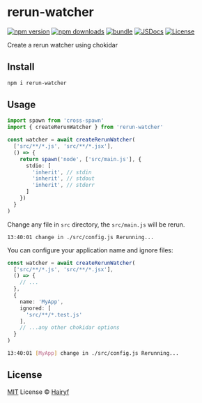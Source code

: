 # rerun-watcher

[![npm version][npm-version-src]][npm-version-href]
[![npm downloads][npm-downloads-src]][npm-downloads-href]
[![bundle][bundle-src]][bundle-href]
[![JSDocs][jsdocs-src]][jsdocs-href]
[![License][license-src]][license-href]

Create a rerun watcher using chokidar

## Install

```bash
npm i rerun-watcher
```

## Usage

```ts
import spawn from 'cross-spawn'
import { createRerunWatcher } from 'rerun-watcher'

const watcher = await createRerunWatcher(
  ['src/**/*.js', 'src/**/*.jsx'],
  () => {
    return spawn('node', ['src/main.js'], {
      stdio: [
        'inherit', // stdin
        'inherit', // stdout
        'inherit', // stderr
      ]
    })
  }
)
```

Change any file in `src` directory, the `src/main.js` will be rerun.

```
13:40:01 change in ./src/config.js Rerunning...
```

You can configure your application name and ignore files:

```ts
const watcher = await createRerunWatcher(
  ['src/**/*.js', 'src/**/*.jsx'],
  () => {
    // ...
  },
  {
    name: 'MyApp',
    ignored: [
      'src/**/*.test.js'
    ],
    // ...any other chokidar options
  }
)
```

```sh
13:40:01 [MyApp] change in ./src/config.js Rerunning...
```

## License

[MIT](./LICENSE) License © [Hairyf](https://github.com/hairyf)

<!-- Badges -->

[npm-version-src]: https://img.shields.io/npm/v/rerun-watcher?style=flat&colorA=080f12&colorB=1fa669
[npm-version-href]: https://npmjs.com/package/rerun-watcher
[npm-downloads-src]: https://img.shields.io/npm/dm/rerun-watcher?style=flat&colorA=080f12&colorB=1fa669
[npm-downloads-href]: https://npmjs.com/package/rerun-watcher
[bundle-src]: https://img.shields.io/bundlephobia/minzip/rerun-watcher?style=flat&colorA=080f12&colorB=1fa669&label=minzip
[bundle-href]: https://bundlephobia.com/result?p=rerun-watcher
[license-src]: https://img.shields.io/github/license/hairyf/rerun-watcher.svg?style=flat&colorA=080f12&colorB=1fa669
[license-href]: https://github.com/hairyf/rerun-watcher/blob/main/LICENSE
[jsdocs-src]: https://img.shields.io/badge/jsdocs-reference-080f12?style=flat&colorA=080f12&colorB=1fa669
[jsdocs-href]: https://www.jsdocs.io/package/rerun-watcher
